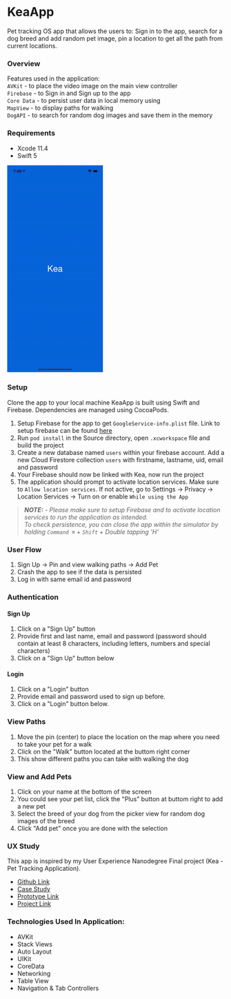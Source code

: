 # KeaApp
Pet tracking OS app that allows the users to: Sign in to the app, search for a dog breed and add random pet image, pin a location to get all the path from current locations.

### Overview
Features used in the application:\
`AVKit` - to place the video image on the main view controller\
`Firebase` - to Sign in and Sign up to the app\
`Core Data` - to persist user data in local memory using\
`MapView` - to display paths for walking\
`DogAPI` - to search for random dog images and save them in the memory

### Requirements
- Xcode 11.4
- Swift 5

![](kea.gif)

### Setup
Clone the app to your local machine
KeaApp is built using Swift and Firebase. Dependencies are managed using CocoaPods.

1. Setup Firebase for the app to get `GoogleService-info.plist` file. Link to setup firebase can be found [here](https://firebase.google.com/docs/ios/setup)
2. Run `pod install` in the Source directory, open `.xcworkspace` file and build the project
3. Create a new database named `users` within your firebase account. Add a new Cloud Firestore collection `users` with firstname, lastname, uid, email and password
4. Your Firebase should now be linked with Kea, now run the project
5. The application should prompt to activate location services. Make sure to `Allow location services`. If not active, go to Settings -> Privacy -> Location Services -> Turn on or enable `While using the App`

  > **_NOTE:_** - *Please make sure to setup Firebase and to activate location services to run the application as intended.*\
  *To check persistence, you can close the app within the simulator by holding `Command ⌘` + `Shift` + Double tapping 'H'*

### User Flow
1. Sign Up -> Pin and view walking paths -> Add Pet 
2. Crash the app to see if the data is persisted
2. Log in with same email id and password

### Authentication
#### Sign Up
1. Click on a "Sign Up" button
2. Provide first and last name, email and password (password should contain at least 8 characters, including letters, numbers and special characters)
3. Click on a "Sign Up" button below

#### Login
1. Click on a "Login" button
2. Provide email and password used to sign up before.
3. Click on a "Login" button below.

### View Paths
1. Move the pin (center) to place the location on the map where you need to take your pet for a walk
2. Click on the "Walk" button located at the buttom right corner
3. This show different paths you can take with walking the dog

### View and Add Pets
1. Click on your name at the bottom of the screen
2. You could see your pet list, click the "Plus" button at buttom right to add a new pet
3. Select the breed of your dog from the picker view for random dog images of the breed
4. Click "Add pet" once you are done with the selection

### UX Study
This app is inspired by my User Experience Nanodegree Final project (Kea - Pet Tracking Application). 

- [Github Link](https://github.com/anmolraibhandare/Kea)
- [Case Study](https://github.com/anmolraibhandare/Kea/blob/master/Kea%20-%20Case%20Study.pdf)
- [Prototype Link](https://www.figma.com/proto/fn7K4NfOouOafKMWGQig96/Kea?node-id=291%3A755&scaling=scale-down)
- [Project Link](https://www.figma.com/file/fn7K4NfOouOafKMWGQig96/Kea?node-id=291%3A0)

### Technologies Used In Application:
- AVKit
- Stack Views
- Auto Layout
- UIKit
- CoreData
- Networking
- Table View
- Navigation & Tab Controllers





